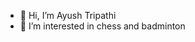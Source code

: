 - 👋 Hi, I’m Ayush Tripathi
- 👀 I’m interested in chess and badminton

<!---
ayushtripathi15567/ayushtripathi15567 is a ✨ special ✨ repository because its `README.md` (this file) appears on your GitHub profile.
You can click the Preview link to take a look at your changes.
--->
